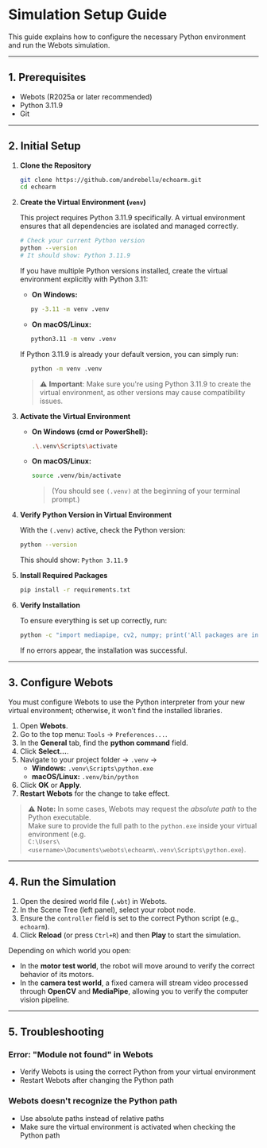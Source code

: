 # Simulation Setup Guide

This guide explains how to configure the necessary Python environment and run the Webots simulation.

---

## 1. Prerequisites

- Webots (R2025a or later recommended)
- Python 3.11.9
- Git

---

## 2. Initial Setup

1. **Clone the Repository**

   ```bash
   git clone https://github.com/andrebellu/echoarm.git
   cd echoarm
   ```

2. **Create the Virtual Environment (`venv`)**

   This project requires Python 3.11.9 specifically.
   A virtual environment ensures that all dependencies are isolated and managed correctly.

   ```bash
   # Check your current Python version
   python --version
   # It should show: Python 3.11.9
   ```

   If you have multiple Python versions installed, create the virtual environment explicitly with Python 3.11:

   - **On Windows:**

   ```bash
      py -3.11 -m venv .venv
   ```

   - **On macOS/Linux:**

   ```bash
      python3.11 -m venv .venv
   ```

   If Python 3.11.9 is already your default version, you can simply run:

   ```bash
      python -m venv .venv
   ```

   > ⚠️ **Important**: Make sure you're using Python 3.11.9 to create the virtual environment, as other versions may cause compatibility issues.

3. **Activate the Virtual Environment**

   - **On Windows (cmd or PowerShell):**

     ```bash
     .\.venv\Scripts\activate
     ```

   - **On macOS/Linux:**

     ```bash
     source .venv/bin/activate
     ```

     > (You should see `(.venv)` at the beginning of your terminal prompt.)

4. **Verify Python Version in Virtual Environment**

   With the `(.venv)` active, check the Python version:

   ```bash
   python --version
   ```

   This should show: `Python 3.11.9`

5. **Install Required Packages**

   ```bash
   pip install -r requirements.txt
   ```

6. **Verify Installation**

   To ensure everything is set up correctly, run:

   ```bash
   python -c "import mediapipe, cv2, numpy; print('All packages are installed correctly!')"
   ```

   If no errors appear, the installation was successful.

---

## 3. Configure Webots

You must configure Webots to use the Python interpreter from your new virtual environment; otherwise, it won’t find the installed libraries.

1. Open **Webots**.
2. Go to the top menu: `Tools` → `Preferences...`.
3. In the **General** tab, find the **python command** field.
4. Click **Select...**.
5. Navigate to your project folder → `.venv` →
   - **Windows:** `.venv\Scripts\python.exe`
   - **macOS/Linux:** `.venv/bin/python`
6. Click **OK** or **Apply**.
7. **Restart Webots** for the change to take effect.

> ⚠️ **Note:** In some cases, Webots may request the _absolute path_ to the Python executable.  
> Make sure to provide the full path to the `python.exe` inside your virtual environment (e.g.  
> `C:\Users\<username>\Documents\webots\echoarm\.venv\Scripts\python.exe`).

---

## 4. Run the Simulation

1. Open the desired world file (`.wbt`) in Webots.
2. In the Scene Tree (left panel), select your robot node.
3. Ensure the `controller` field is set to the correct Python script (e.g., `echoarm`).
4. Click **Reload** (or press `Ctrl+R`) and then **Play** to start the simulation.

Depending on which world you open:

- In the **motor test world**, the robot will move around to verify the correct behavior of its motors.
- In the **camera test world**, a fixed camera will stream video processed through **OpenCV** and **MediaPipe**, allowing you to verify the computer vision pipeline.

---

## 5. Troubleshooting

### **Error: "Module not found" in Webots**

- Verify Webots is using the correct Python from your virtual environment
- Restart Webots after changing the Python path

### **Webots doesn't recognize the Python path**

- Use absolute paths instead of relative paths
- Make sure the virtual environment is activated when checking the Python path

